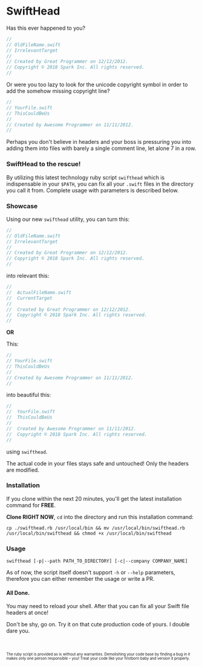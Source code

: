 # SwiftHead
Has this ever happened to you?
```c
//
// OldFileName.swift
// IrrelevantTarget
//
// Created by Great Programmer on 12/12/2012.
// Copyright © 2018 Spark Inc. All rights reserved.
//
```

Or were you too lazy to look for the unicode copyright symbol in order to add the somehow missing copyright line?

```c
//
// YourFile.swift
// ThisCouldBeUs
//
// Created by Awesome Programmer on 11/11/2012.
//
```

Perhaps you don't believe in headers and your boss is pressuring you into adding them into files with barely a single comment line, let alone 7 in a row.

### SwiftHead to the rescue!
By utilizing this latest technology ruby script `swifthead` which is indispensable in your `$PATH`, you can fix all your `.swift` files in the directory you call it from. Complete usage with parameters is described below.

### Showcase
Using our new `swifthead` utility, you can turn this:
```c
//
// OldFileName.swift
// IrrelevantTarget
//
// Created by Great Programmer on 12/12/2012.
// Copyright © 2018 Spark Inc. All rights reserved.
//
```
into relevant this:
```c
//
//  ActualFileName.swift
//  CurrentTarget
//
//  Created by Great Programmer on 12/12/2012.
//  Copyright © 2018 Spark Inc. All rights reserved.
//
```

**OR**

This:
```c
//
// YourFile.swift
// ThisCouldBeUs
//
// Created by Awesome Programmer on 11/11/2012.
//
```
into beautiful this:
```c
//
//  YourFile.swift
//  ThisCouldBeUs
//
//  Created by Awesome Programmer on 11/11/2012.
//  Copyright © 2018 Spark Inc. All rights reserved.
//
```
using `swifthead`.

The actual code in your files stays safe and untouched! Only the headers are modified.

### Installation
If you clone within the next 20 minutes, you'll get the latest installation command for **FREE**.

**Clone RIGHT NOW**, `cd` into the directory and run this installation command:
```
cp ./swifthead.rb /usr/local/bin && mv /usr/local/bin/swifthead.rb /usr/local/bin/swifthead && chmod +x /usr/local/bin/swifthead
```

### Usage
```
swifthead [-p|--path PATH_TO_DIRECTORY] [-c|--company COMPANY_NAME]
```

As of now, the script itself doesn't support `-h` or `--help` parameters, therefore you can either remember the usage or write a PR.

#### All Done.

You may need to reload your shell. After that you can fix all your Swift file headers at once!

Don't be shy, go on. Try it on that cute production code of yours. I double dare you.

<br><br>
<sub><sub>The ruby script is provided as is without any warranties. Demolishing your code base by finding a bug in it makes only one person responsible – you! Treat your code like your firstborn baby and version it properly.</sub></sub>
